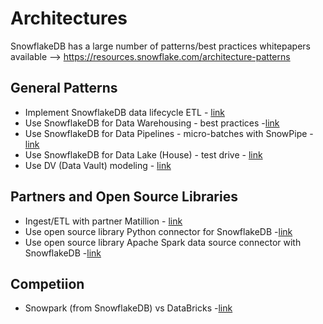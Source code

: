 # Architectures

SnowflakeDB has a large number of patterns/best practices whitepapers available --> https://resources.snowflake.com/architecture-patterns 

## General Patterns

- Implement SnowflakeDB data lifecycle ETL - [link](https://docs.snowflake.com/en/user-guide/data-lifecycle.html)
- Use SnowflakeDB for Data Warehousing - best practices -[link](https://resources.snowflake.com/data-warehousing-modernization/5-best-practices-for-data-warehouse-development)
- Use SnowflakeDB for Data Pipelines - micro-batches with SnowPipe - [link](https://resources.snowflake.com/architecture-patterns/004-ingestion-microbatch-ingestion-with-snowpipe-v2)
- Use SnowflakeDB for Data Lake (House) - test drive - [link](https://resources.snowflake.com/data-lake/test-driving-snowflake-for-data-lake)
- Use DV (Data Vault) modeling - [link](https://www.snowflake.com/blog/support-multiple-data-modeling-approaches-with-snowflake/)


## Partners and Open Source Libraries

- Ingest/ETL with partner Matillion - [link](https://resources.snowflake.com/architecture-patterns/snowflake-pattern-ingestion-ingestion-from-oracle-exadata-using-matillion)
- Use open source library Python connector for SnowflakeDB -[link](https://github.com/snowflakedb/snowflake-connector-python)
- Use open source library Apache Spark data source connector with SnowflakeDB -[link](https://github.com/snowflakedb/spark-snowflake)

## Competiion

- Snowpark (from SnowflakeDB) vs DataBricks -[link](https://medium.com/codex/snowpark-the-databricks-killer-199a6ee9defc)

